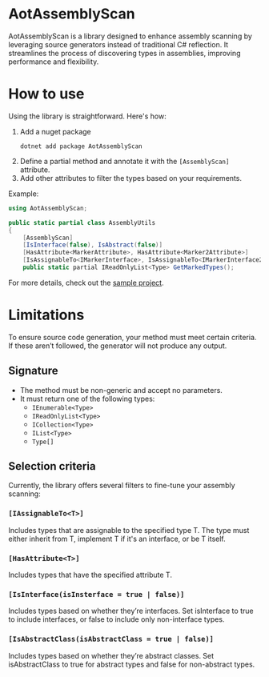 # AotAssemblyScan
AotAssemblyScan is a library
designed to enhance assembly scanning by leveraging source generators instead of traditional C# reflection. 
It streamlines the process of discovering types in assemblies, improving performance and flexibility.

# How to use
Using the library is straightforward. Here's how:
1. Add a nuget package
   ```shell
   dotnet add package AotAssemblyScan
   ```
2. Define a partial method and annotate it with the `[AssemblyScan]` attribute.
3. Add other attributes to filter the types based on your requirements.

Example:
```csharp
using AotAssemblyScan;

public static partial class AssemblyUtils
{
    [AssemblyScan]
    [IsInterface(false), IsAbstract(false)]
    [HasAttribute<MarkerAttribute>, HasAttribute<Marker2Attribute>]
    [IsAssignableTo<IMarkerInterface>, IsAssignableTo<IMarkerInterface2>]
    public static partial IReadOnlyList<Type> GetMarkedTypes();

```

For more details, check out the [sample project](samples/AotAssemblyScan.Sample).

# Limitations
To ensure source code generation, your method must meet certain criteria. 
If these aren’t followed, the generator will not produce any output.

## Signature
- The method must be non-generic and accept no parameters.
- It must return one of the following types:
  - `IEnumerable<Type>`
  - `IReadOnlyList<Type>`
  - `ICollection<Type>`
  - `IList<Type>`
  - `Type[]`

## Selection criteria
Currently, the library offers several filters to fine-tune your assembly scanning:

### `[IAssignableTo<T>]`
Includes types that are assignable to the specified type T.
The type must either inherit from T, implement T if it's an interface, or be T itself.

### `[HasAttribute<T>]`
Includes types that have the specified attribute T.

### `[IsInterface(isInsterface = true | false)]`
Includes types based on whether they’re interfaces.
Set isInterface to true to include interfaces, or false to include only non-interface types.

### `[IsAbstractClass(isAbstractClass = true | false)]`
Includes types based on whether they’re abstract classes.
Set isAbstractClass to true for abstract types and false for non-abstract types.
